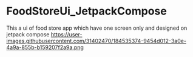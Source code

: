 # FoodStoreUi_JetpackCompose
This a ui of food store app which have one screen only and designed on jetpack compose
https://user-images.githubusercontent.com/31402470/184535374-9454d012-3a0e-4a9a-855b-b159207f2a9a.png
